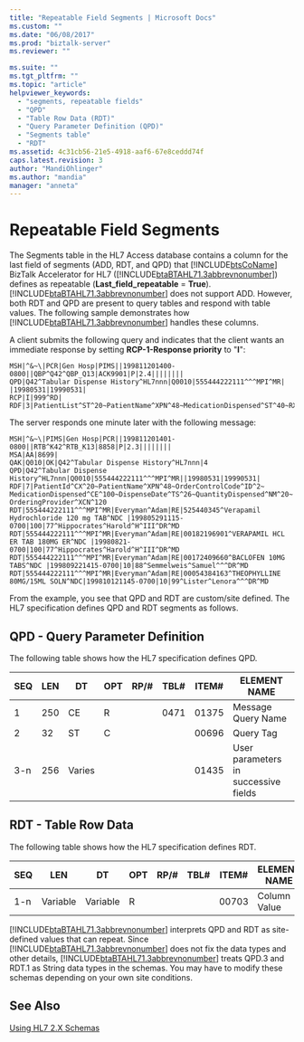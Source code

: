 ```yaml
---
title: "Repeatable Field Segments | Microsoft Docs"
ms.custom: ""
ms.date: "06/08/2017"
ms.prod: "biztalk-server"
ms.reviewer: ""

ms.suite: ""
ms.tgt_pltfrm: ""
ms.topic: "article"
helpviewer_keywords: 
  - "segments, repeatable fields"
  - "QPD"
  - "Table Row Data (RDT)"
  - "Query Parameter Definition (QPD)"
  - "Segments table"
  - "RDT"
ms.assetid: 4c31cb56-21e5-4918-aaf6-67e8ceddd74f
caps.latest.revision: 3
author: "MandiOhlinger"
ms.author: "mandia"
manager: "anneta"
---
```

# Repeatable Field Segments
The Segments table in the HL7 Access database contains a column for the last field of segments (ADD, RDT, and QPD) that [!INCLUDE[btsCoName](../../includes/btsconame-md.md)] BizTalk Accelerator for HL7 ([!INCLUDE[btaBTAHL71.3abbrevnonumber](../../includes/btabtahl71-3abbrevnonumber-md.md)]) defines as repeatable (**Last_field_repeatable** = **True**). [!INCLUDE[btaBTAHL71.3abbrevnonumber](../../includes/btabtahl71-3abbrevnonumber-md.md)] does not support ADD. However, both RDT and QPD are present to query tables and respond with table values. The following sample demonstrates how [!INCLUDE[btaBTAHL71.3abbrevnonumber](../../includes/btabtahl71-3abbrevnonumber-md.md)] handles these columns.  
  
 A client submits the following query and indicates that the client wants an immediate response by setting **RCP-1-Response priority** to "**I**":  
  
```  
MSH|^&~\|PCR|Gen Hosp|PIMS||199811201400-0800||QBP^Q42^QBP_Q13|ACK9901|P|2.4||||||||  
QPD|Q42^Tabular Dispense History^HL7nnn|Q0010|555444222111^^^MPI^MR| |19980531|19990531|  
RCP|I|999^RD|  
RDF|3|PatientList^ST^20~PatientName^XPN^48~MedicationDispensed^ST^40~RXD.3^TS^26  
```  
  
 The server responds one minute later with the following message:  
  
```  
MSH|^&~\|PIMS|Gen Hosp|PCR||199811201401-0800||RTB^K42^RTB_K13|8858|P|2.3||||||||  
MSA|AA|8699|  
QAK|Q010|OK|Q42^Tabular Dispense History^HL7nnn|4  
QPD|Q42^Tabular Dispense History^HL7nnn|Q0010|555444222111^^^MPI^MR||19980531|19990531|  
RDF|7|PatientId^CX^20~PatientName^XPN^48~OrderControlCode^ID^2~ MedicationDispensed^CE^100~DispenseDate^TS^26~QuantityDispensed^NM^20~ OrderingProvider^XCN^120  
RDT|555444222111^^^MPI^MR|Everyman^Adam|RE|525440345^Verapamil Hydrochloride 120 mg TAB^NDC |199805291115-0700|100|77^Hippocrates^Harold^H^III^DR^MD  
RDT|555444222111^^^MPI^MR|Everyman^Adam|RE|00182196901^VERAPAMIL HCL ER TAB 180MG ER^NDC |19980821-0700|100|77^Hippocrates^Harold^H^III^DR^MD  
RDT|555444222111^^^MPI^MR|Everyman^Adam|RE|00172409660^BACLOFEN 10MG TABS^NDC |199809221415-0700|10|88^Semmelweis^Samuel^^^DR^MD  
RDT|555444222111^^^MPI^MR|Everyman^Adam|RE|00054384163^THEOPHYLLINE 80MG/15ML SOLN^NDC|199810121145-0700|10|99^Lister^Lenora^^^DR^MD  
```  
  
 From the example, you see that QPD and RDT are custom/site defined. The HL7 specification defines QPD and RDT segments as follows.  
  
## QPD - Query Parameter Definition  
 The following table shows how the HL7 specification defines QPD.  
  
|SEQ|LEN|DT|OPT|RP/#|TBL#|ITEM#|ELEMENT NAME|  
|---------|---------|--------|---------|------------|-----------|------------|------------------|  
|1|250|CE|R||0471|01375|Message Query Name|  
|2|32|ST|C|||00696|Query Tag|  
|3-n|256|Varies||||01435|User parameters in successive fields|  
  
## RDT - Table Row Data  
 The following table shows how the HL7 specification defines RDT.  
  
|SEQ|LEN|DT|OPT|RP/#|TBL#|ITEM#|ELEMENT NAME|  
|---------|---------|--------|---------|------------|-----------|------------|------------------|  
|1-n|Variable|Variable|R|||00703|Column Value|  
  
 [!INCLUDE[btaBTAHL71.3abbrevnonumber](../../includes/btabtahl71-3abbrevnonumber-md.md)] interprets QPD and RDT as site-defined values that can repeat. Since [!INCLUDE[btaBTAHL71.3abbrevnonumber](../../includes/btabtahl71-3abbrevnonumber-md.md)] does not fix the data types and other details, [!INCLUDE[btaBTAHL71.3abbrevnonumber](../../includes/btabtahl71-3abbrevnonumber-md.md)] treats QPD.3 and RDT.1 as String data types in the schemas. You may have to modify these schemas depending on your own site conditions.  
  
## See Also  
 [Using HL7 2.X Schemas](../../adapters-and-accelerators/accelerator-hl7/using-hl7-2-x-schemas.md)